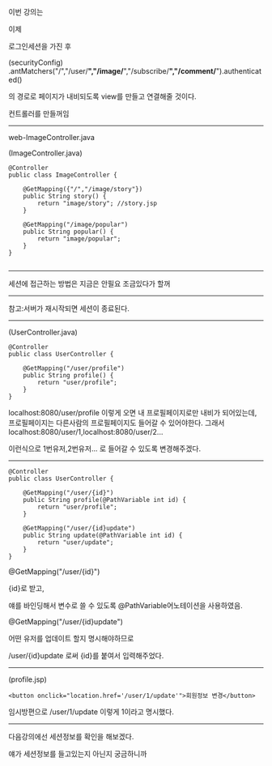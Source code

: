 이번 강의는

이제

로그인세션을 가진 후

(securityConfig)
.antMatchers("/","/user/**","/image/**","/subscribe/**","/comment/**").authenticated()

의 경로로 페이지가 내비되도록 view를 만들고 연결해줄 것이다.

컨트롤러를 만들꺼임

---

web-ImageController.java

(ImageController.java)

```
@Controller
public class ImageController {

	@GetMapping({"/","/image/story"})
	public String story() {
		return "image/story"; //story.jsp
	}

    @GetMapping("/image/popular")
	public String popular() {
		return "image/popular";
	}
}


```

---

세션에 접근하는 방법은 지금은 안필요 조금있다가 할꺼

---

참고:서버가 재시작되면 세션이 종료된다.

---

(UserController.java)

```
@Controller
public class UserController {

	@GetMapping("/user/profile")
	public String profile() {
		return "user/profile";
	}
}

```

localhost:8080/user/profile 이렇게 오면 내 프로필페이지로만 내비가 되어있는데, 프로필페이지는 다른사람의 프로필페이지도 들어갈 수 있어야한다.
그래서 localhost:8080/user/1,localhost:8080/user/2...

이런식으로 1번유저,2번유저... 로 들어갈 수 있도록 변경해주겠다.

---

```
@Controller
public class UserController {

	@GetMapping("/user/{id}")
	public String profile(@PathVariable int id) {
		return "user/profile";
	}

	@GetMapping("/user/{id}update")
	public String update(@PathVariable int id) {
		return "user/update";
	}
}
```

@GetMapping("/user/{id}")

{id}로 받고,

얘를 바인딩해서 변수로 쓸 수 있도록 @PathVariable어노테이션을 사용하였음.

@GetMapping("/user/{id}update")

어떤 유저를 업데이트 할지 명시해야하므로

/user/{id}update 로써 {id}를 붙여서 입력해주었다.

---

(profile.jsp)

```
<button onclick="location.href='/user/1/update'">회원정보 변경</button>
```

임시방편으로 /user/1/update 이렇게 1이라고 명시했다.

---

다음강의에선 세션정보를 확인을 해보겠다.

얘가 세션정보를 들고있는지 아닌지 궁금하니까
